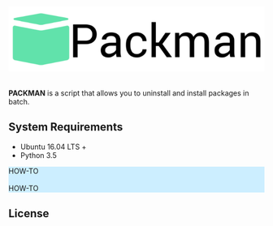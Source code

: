 <div align="center">
  <img src="logo.png"><br><br>
</div>

**PACKMAN** is a script that allows you to uninstall and install packages in batch.

## System Requirements
- Ubuntu 16.04 LTS +
- Python 3.5

<style>
#how-to{background-color: #CCEEFF;}
</style>

<div id="how-to">
HOW-TO</br></br>HOW-TO
</div>

## License
